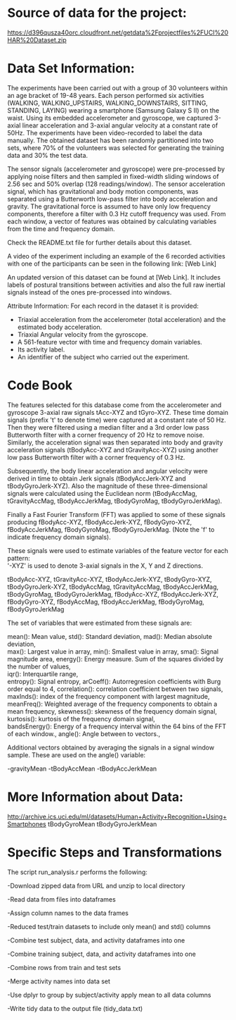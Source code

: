 Source of data for the project: 
=================

https://d396qusza40orc.cloudfront.net/getdata%2Fprojectfiles%2FUCI%20HAR%20Dataset.zip 

Data Set Information:
=================
The experiments have been carried out with a group of 30 volunteers within an age bracket of 19-48 years. Each person performed six activities (WALKING, WALKING_UPSTAIRS, WALKING_DOWNSTAIRS, SITTING, STANDING, LAYING) wearing a smartphone (Samsung Galaxy S II) on the waist. Using its embedded accelerometer and gyroscope, we captured 3-axial linear acceleration and 3-axial angular velocity at a constant rate of 50Hz. The experiments have been video-recorded to label the data manually. The obtained dataset has been randomly partitioned into two sets, where 70% of the volunteers was selected for generating the training data and 30% the test data. 

The sensor signals (accelerometer and gyroscope) were pre-processed by applying noise filters and then sampled in fixed-width sliding windows of 2.56 sec and 50% overlap (128 readings/window). The sensor acceleration signal, which has gravitational and body motion components, was separated using a Butterworth low-pass filter into body acceleration and gravity. The gravitational force is assumed to have only low frequency components, therefore a filter with 0.3 Hz cutoff frequency was used. From each window, a vector of features was obtained by calculating variables from the time and frequency domain.

Check the README.txt file for further details about this dataset. 

A video of the experiment including an example of the 6 recorded activities with one of the participants can be seen in the following link: [Web Link]

An updated version of this dataset can be found at [Web Link]. It includes labels of postural transitions between activities and also the full raw inertial signals instead of the ones pre-processed into windows. 

Attribute Information:
For each record in the dataset it is provided: 
- Triaxial acceleration from the accelerometer (total acceleration) and the estimated body acceleration. 
- Triaxial Angular velocity from the gyroscope. 
- A 561-feature vector with time and frequency domain variables. 
- Its activity label. 
- An identifier of the subject who carried out the experiment.


Code Book 
=================

The features selected for this database come from the accelerometer and gyroscope 3-axial raw signals tAcc-XYZ and tGyro-XYZ. These time domain signals (prefix 't' to denote time) were captured at a constant rate of 50 Hz. Then they were filtered using a median filter and a 3rd order low pass Butterworth filter with a corner frequency of 20 Hz to remove noise. Similarly, the acceleration signal was then separated into body and gravity acceleration signals (tBodyAcc-XYZ and tGravityAcc-XYZ) using another low pass Butterworth filter with a corner frequency of 0.3 Hz. 

Subsequently, the body linear acceleration and angular velocity were derived in time to obtain Jerk signals (tBodyAccJerk-XYZ and tBodyGyroJerk-XYZ). Also the magnitude of these three-dimensional signals were calculated using the Euclidean norm (tBodyAccMag, tGravityAccMag, tBodyAccJerkMag, tBodyGyroMag, tBodyGyroJerkMag). 

Finally a Fast Fourier Transform (FFT) was applied to some of these signals producing fBodyAcc-XYZ, fBodyAccJerk-XYZ, fBodyGyro-XYZ, fBodyAccJerkMag, fBodyGyroMag, fBodyGyroJerkMag. (Note the 'f' to indicate frequency domain signals). 

These signals were used to estimate variables of the feature vector for each pattern:  
'-XYZ' is used to denote 3-axial signals in the X, Y and Z directions.

tBodyAcc-XYZ, 
tGravityAcc-XYZ, 
tBodyAccJerk-XYZ, 
tBodyGyro-XYZ, 
tBodyGyroJerk-XYZ, 
tBodyAccMag, 
tGravityAccMag, 
tBodyAccJerkMag, 
tBodyGyroMag, 
tBodyGyroJerkMag, 
fBodyAcc-XYZ, 
fBodyAccJerk-XYZ, 
fBodyGyro-XYZ, 
fBodyAccMag, 
fBodyAccJerkMag, 
fBodyGyroMag, 
fBodyGyroJerkMag

The set of variables that were estimated from these signals are: 

mean(): Mean value, 
std(): Standard deviation, 
mad(): Median absolute deviation,  
max(): Largest value in array, 
min(): Smallest value in array, 
sma(): Signal magnitude area, 
energy(): Energy measure. Sum of the squares divided by the number of values,  
iqr(): Interquartile range,  
entropy(): Signal entropy, 
arCoeff(): Autorregresion coefficients with Burg order equal to 4, 
correlation(): correlation coefficient between two signals, 
maxInds(): index of the frequency component with largest magnitude, 
meanFreq(): Weighted average of the frequency components to obtain a mean frequency, 
skewness(): skewness of the frequency domain signal, 
kurtosis(): kurtosis of the frequency domain signal,  
bandsEnergy(): Energy of a frequency interval within the 64 bins of the FFT of each window., 
angle(): Angle between to vectors., 

Additional vectors obtained by averaging the signals in a signal window sample. These are used on the angle() variable:

-gravityMean
-tBodyAccMean
-tBodyAccJerkMean

More Information about Data:
=================
http://archive.ics.uci.edu/ml/datasets/Human+Activity+Recognition+Using+Smartphones 
tBodyGyroMean
tBodyGyroJerkMean

Specific Steps and Transformations
=================


The script run_analysis.r performs the following:

-Download zipped data from URL and unzip to local directory

-Read data from files into dataframes

-Assign column names to the data frames

-Reduced test/train datasets to include only mean() and std() columns

-Combine test subject, data, and activity dataframes into one

-Combine training subject, data, and activity dataframes into one

-Combine rows from train and test sets

-Merge activity names into data set

-Use dplyr to group by subject/activity apply mean to all data columns

-Write tidy data to the output file (tidy_data.txt)




